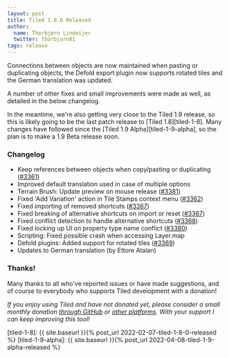 ```yaml
---
layout: post
title: Tiled 1.8.6 Released
author:
  name: Thorbjørn Lindeijer
  twitter: thorbjorn81
tags: release
---
```


Connections between objects are now maintained when pasting or duplicating
objects, the Defold export plugin now supports rotated tiles and the German
translation was updated.

A number of other fixes and small improvements were made as well, as detailed
in the below changelog.

In the meantime, we're also getting very close to the Tiled 1.9 release, so
this is likely going to be the last patch release to [Tiled 1.8][tiled-1-8].
Many changes have followed since the [Tiled 1.9 Alpha][tiled-1-9-alpha], so the
plan is to make a 1.9 Beta release soon.

### Changelog

*   Keep references between objects when copy/pasting or duplicating ([#3361](https://github.com/mapeditor/tiled/issues/3361))
*   Improved default translation used in case of multiple options
*   Terrain Brush: Update preview on mouse release ([#3381](https://github.com/mapeditor/tiled/issues/3381))
*   Fixed 'Add Variation' action in Tile Stamps context menu ([#3362](https://github.com/mapeditor/tiled/issues/3362))
*   Fixed importing of removed shortcuts ([#3367](https://github.com/mapeditor/tiled/issues/3367))
*   Fixed breaking of alternative shortcuts on import or reset ([#3367](https://github.com/mapeditor/tiled/issues/3367))
*   Fixed conflict detection to handle alternative shortcuts ([#3368](https://github.com/mapeditor/tiled/issues/3368))
*   Fixed locking up UI on property type name conflict ([#3380](https://github.com/mapeditor/tiled/issues/3380))
*   Scripting: Fixed possible crash when accessing Layer.map
*   Defold plugins: Added support for rotated tiles ([#3369](https://github.com/mapeditor/tiled/issues/3369))
*   Updates to German translation (by Ettore Atalan)

### Thanks!

Many thanks to all who've reported issues or have made suggestions, and of
course to everybody who supports Tiled development with a donation!

_If you enjoy using Tiled and have not donated yet, please consider a small monthly donation [through GitHub](https://github.com/sponsors/bjorn) or [other platforms](https://www.mapeditor.org/donate). With your support I can keep improving this tool!_

[tiled-1-8]: {{ site.baseurl }}{% post_url 2022-02-07-tiled-1-8-0-released %}
[tiled-1-9-alpha]: {{ site.baseurl }}{% post_url 2022-04-08-tiled-1-9-alpha-released %}
